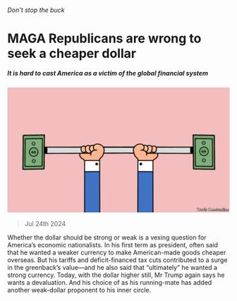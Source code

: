 ###### Don’t stop the buck

# MAGA Republicans are wrong to seek a cheaper dollar 

##### It is hard to cast America as a victim of the global financial system 

![image](images/20240727_LDD003.jpg) 

> Jul 24th 2024 

Whether the dollar should be strong or weak is a vexing question for America’s economic nationalists. In his first term as president,  often said that he wanted a weaker currency to make American-made goods cheaper overseas. But his tariffs and deficit-financed tax cuts contributed to a surge in the greenback’s value—and he also said that “ultimately” he wanted a strong currency. Today, with the dollar higher still, Mr Trump again says he wants a devaluation. And his choice of  as his running-mate has added another weak-dollar proponent to his inner circle. 

